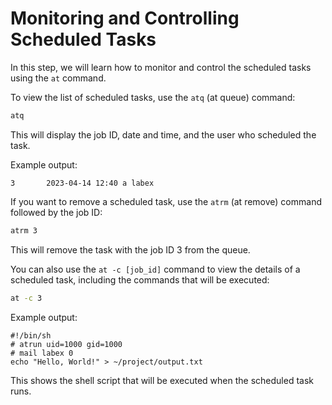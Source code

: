 # Monitoring and Controlling Scheduled Tasks

In this step, we will learn how to monitor and control the scheduled tasks using the `at` command.

To view the list of scheduled tasks, use the `atq` (at queue) command:

```bash
atq
```

This will display the job ID, date and time, and the user who scheduled the task.

Example output:

```
3       2023-04-14 12:40 a labex
```

If you want to remove a scheduled task, use the `atrm` (at remove) command followed by the job ID:

```bash
atrm 3
```

This will remove the task with the job ID 3 from the queue.

You can also use the `at -c [job_id]` command to view the details of a scheduled task, including the commands that will be executed:

```bash
at -c 3
```

Example output:

```
#!/bin/sh
# atrun uid=1000 gid=1000
# mail labex 0
echo "Hello, World!" > ~/project/output.txt
```

This shows the shell script that will be executed when the scheduled task runs.
